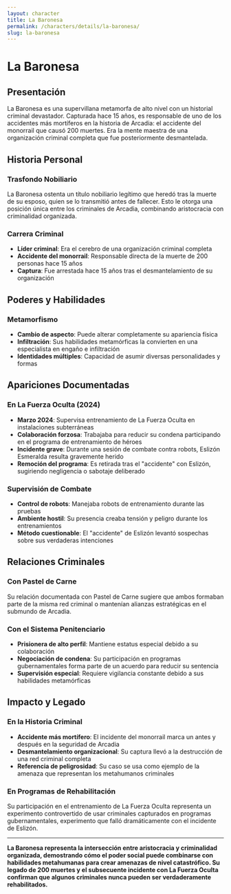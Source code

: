 ```yaml
---
layout: character
title: La Baronesa
permalink: /characters/details/la-baronesa/
slug: la-baronesa
---
```


# La Baronesa

## Presentación
La Baronesa es una supervillana metamorfa de alto nivel con un historial criminal devastador. Capturada hace 15 años, es responsable de uno de los accidentes más mortíferos en la historia de Arcadia: el accidente del monorrail que causó 200 muertes. Era la mente maestra de una organización criminal completa que fue posteriormente desmantelada.

## Historia Personal

### **Trasfondo Nobiliario**
La Baronesa ostenta un título nobiliario legítimo que heredó tras la muerte de su esposo, quien se lo transmitió antes de fallecer. Esto le otorga una posición única entre los criminales de Arcadia, combinando aristocracia con criminalidad organizada.

### **Carrera Criminal**
- **Líder criminal**: Era el cerebro de una organización criminal completa
- **Accidente del monorrail**: Responsable directa de la muerte de 200 personas hace 15 años
- **Captura**: Fue arrestada hace 15 años tras el desmantelamiento de su organización

## Poderes y Habilidades

### **Metamorfismo**
- **Cambio de aspecto**: Puede alterar completamente su apariencia física
- **Infiltración**: Sus habilidades metamórficas la convierten en una especialista en engaño e infiltración
- **Identidades múltiples**: Capacidad de asumir diversas personalidades y formas

## Apariciones Documentadas

### **En La Fuerza Oculta (2024)**
- **Marzo 2024**: Supervisa entrenamiento de La Fuerza Oculta en instalaciones subterráneas
- **Colaboración forzosa**: Trabajaba para reducir su condena participando en el programa de entrenamiento de héroes
- **Incidente grave**: Durante una sesión de combate contra robots, Eslizón Esmeralda resulta gravemente herido
- **Remoción del programa**: Es retirada tras el "accidente" con Eslizón, sugiriendo negligencia o sabotaje deliberado

### **Supervisión de Combate**
- **Control de robots**: Manejaba robots de entrenamiento durante las pruebas
- **Ambiente hostil**: Su presencia creaba tensión y peligro durante los entrenamientos
- **Método cuestionable**: El "accidente" de Eslizón levantó sospechas sobre sus verdaderas intenciones

## Relaciones Criminales

### **Con Pastel de Carne**
Su relación documentada con Pastel de Carne sugiere que ambos formaban parte de la misma red criminal o mantenían alianzas estratégicas en el submundo de Arcadia.

### **Con el Sistema Penitenciario**
- **Prisionera de alto perfil**: Mantiene estatus especial debido a su colaboración
- **Negociación de condena**: Su participación en programas gubernamentales forma parte de un acuerdo para reducir su sentencia
- **Supervisión especial**: Requiere vigilancia constante debido a sus habilidades metamórficas

## Impacto y Legado

### **En la Historia Criminal**
- **Accidente más mortífero**: El incidente del monorrail marca un antes y después en la seguridad de Arcadia
- **Desmantelamiento organizacional**: Su captura llevó a la destrucción de una red criminal completa
- **Referencia de peligrosidad**: Su caso se usa como ejemplo de la amenaza que representan los metahumanos criminales

### **En Programas de Rehabilitación**
Su participación en el entrenamiento de La Fuerza Oculta representa un experimento controvertido de usar criminales capturados en programas gubernamentales, experimento que falló dramáticamente con el incidente de Eslizón.

---

**La Baronesa representa la intersección entre aristocracia y criminalidad organizada, demostrando cómo el poder social puede combinarse con habilidades metahumanas para crear amenazas de nivel catastrófico. Su legado de 200 muertes y el subsecuente incidente con La Fuerza Oculta confirman que algunos criminales nunca pueden ser verdaderamente rehabilitados.**